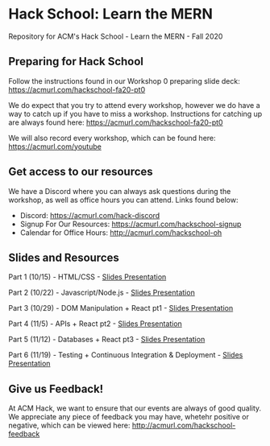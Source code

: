 # Hack School: Learn the MERN
Repository for ACM's Hack School - Learn the MERN - Fall 2020

## Preparing for Hack School
Follow the instructions found in our Workshop 0 preparing slide deck: https://acmurl.com/hackschool-fa20-pt0  
  
We do expect that you try to attend every workshop, however we do have a way to catch up if you have to miss a workshop. Instructions for catching up are always found here: https://acmurl.com/hackschool-fa20-pt0
  
We will also record every workshop, which can be found here: https://acmurl.com/youtube

## Get access to our resources
We have a Discord where you can always ask questions during the workshop, as well as office hours you can attend. Links found below:
  - Discord: https://acmurl.com/hack-discord
  - Signup For Our Resources: https://acmurl.com/hackschool-signup
  - Calendar for Office Hours: http://acmurl.com/hackschool-oh
  
  
## Slides and Resources
Part 1 (10/15) - HTML/CSS - [Slides Presentation](https://acmurl.com/hackschool-fa20-1)

Part 2 (10/22) - Javascript/Node.js - [Slides Presentation](https://acmurl.com/hackschool-fa20-2)

Part 3 (10/29) - DOM Manipulation + React pt1 - [Slides Presentation](https://acmurl.com/hackschool-fa20-3)

Part 4 (11/5) - APIs + React pt2 - [Slides Presentation](https://acmurl.com/hackschool-fa20-4)

Part 5 (11/12) - Databases + React pt3 - [Slides Presentation](https://acmurl.com/hackschool-fa20-5)

Part 6 (11/19) - Testing + Continuous Integration & Deployment - [Slides Presentation](https://acmurl.com/hackschool-fa20-6)

## Give us Feedback! 
At ACM Hack, we want to ensure that our events are always of good quality. We appreciate any piece of feedback you may have, whetehr positive or negative, which can be viewed here: http://acmurl.com/hackschool-feedback
